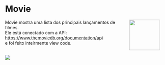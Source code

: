# Movie
 <img align="right" height="100" width="100" src="https://spotty-grenadilla-d26.notion.site/image/https%3A%2F%2Fs3-us-west-2.amazonaws.com%2Fsecure.notion-static.com%2Fed94049f-0052-414d-9e47-7cdeee567ef3%2FUntitled.png?table=block&id=8b77a17b-a7de-4a21-a79f-16b6ad73ac8b&spaceId=d1b02b65-6f05-41fb-9868-69f5ce300038&width=2000&userId=&cache=v2">
 
Movie mostra uma lista dos principais lançamentos de filmes. <br>
  Ele está conectado com a API: https://www.themoviedb.org/documentation/api <br>
  e foi feito inteirmente view code.
  <br>
  <br>
  
  <img src="https://spotty-grenadilla-d26.notion.site/image/https%3A%2F%2Fs3-us-west-2.amazonaws.com%2Fsecure.notion-static.com%2Fec258d98-578f-40ad-ae0e-1d85aa849788%2FFrame_57_(1).png?table=block&id=1d0ca279-ac42-4c1b-b2a2-a3c8f361f9f2&spaceId=d1b02b65-6f05-41fb-9868-69f5ce300038&width=2000&userId=&cache=v2">
